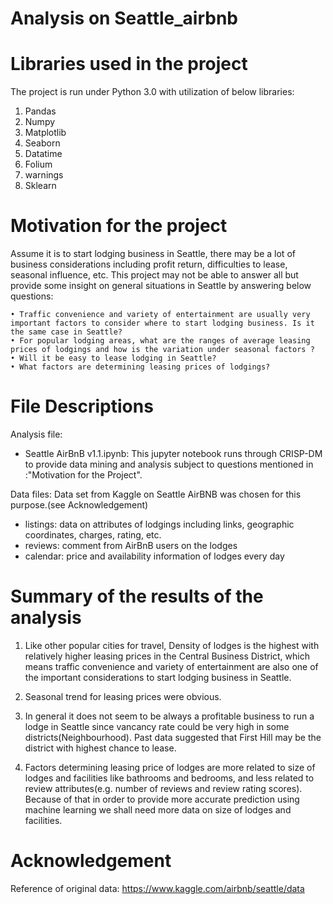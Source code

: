 # Analysis on Seattle_airbnb

# Libraries used in the project
The project is run under Python 3.0 with utilization of below libraries:
1. Pandas
2. Numpy
3. Matplotlib
4. Seaborn
5. Datatime
6. Folium
7. warnings
8. Sklearn

# Motivation for the project
Assume it is to start lodging business in Seattle, there may be a lot of business considerations including profit return, difficulties to lease, seasonal influence, etc. This project may not be able to answer all but provide some insight on general situations in Seattle by answering below questions:

    • Traffic convenience and variety of entertainment are usually very important factors to consider where to start lodging business. Is it the same case in Seattle? 
    • For popular lodging areas, what are the ranges of average leasing prices of lodgings and how is the variation under seasonal factors ?
    • Will it be easy to lease lodging in Seattle?
    • What factors are determining leasing prices of lodgings?
  
# File Descriptions
Analysis file: 
- Seattle AirBnB v1.1.ipynb: This jupyter notebook runs through CRISP-DM to provide data mining and analysis subject to questions mentioned in :"Motivation for the Project".

Data files: Data set from Kaggle on Seattle AirBNB was chosen for this purpose.(see Acknowledgement)
- listings: data on attributes of lodgings including links, geographic coordinates, charges, rating, etc.
- reviews: comment from AirBnB users on the lodges
- calendar: price and availability information of lodges every day


# Summary of the results of the analysis
1. Like other popular cities for travel, Density of lodges is the highest with relatively higher leasing prices in the Central Business District, which means traffic convenience and variety of entertainment are also one of the important considerations to start lodging business in Seattle.

2. Seasonal trend for leasing prices were obvious.

3. In general it does not seem to be always a profitable business to run a lodge in Seattle since vancancy rate could be very high in some districts(Neighbourhood). Past data suggested that First Hill may be the district with highest chance to lease.

4. Factors determining leasing price of lodges are more related to size of lodges and facilities like bathrooms and bedrooms, and less related to review attributes(e.g. number of reviews and review rating scores). Because of that in order to provide more accurate prediction using machine learning we shall need more data on size of lodges and facilities.


# Acknowledgement
Reference of original data: https://www.kaggle.com/airbnb/seattle/data

